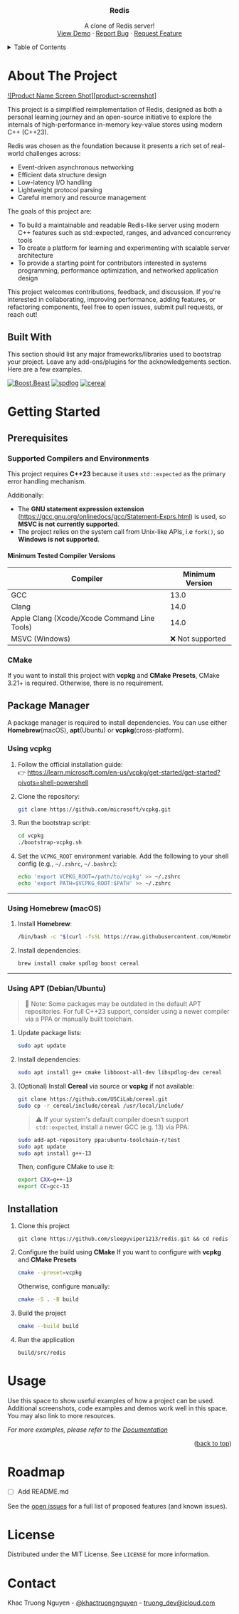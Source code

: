 <!-- PROJECT LOGO -->
<br />
<div align="center">
<h3 align="center">Redis</h3>

  <p align="center">
    A clone of Redis server!
    <br />
    <a href="https://github.com/sleepyviper1213/redis">View Demo</a>
    &middot;
    <a href="https://github.com/sleepyviper1213/redis/issues/new?labels=bug&template=bug-report---.md">Report Bug</a>
    &middot;
    <a href="https://github.com/sleepyviper1213/redis/issues/new?labels=enhancement&template=feature-request---.md">Request Feature</a>
  </p>
</div>



<!-- TABLE OF CONTENTS -->
<details>
  <summary>Table of Contents</summary>
  <ol>
    <li>
      <a href="#about-the-project">About The Project</a>
      <ul>
        <li><a href="#built-with">Built With</a></li>
      </ul>
    </li>
    <li>
      <a href="#getting-started">Getting Started</a>
      <ul>
        <li><a href="#prerequisites">Prerequisites</a></li>
        <li><a href="#installation">Installation</a></li>
      </ul>
    </li>
    <li><a href="#usage">Usage</a></li>
    <li><a href="#roadmap">Roadmap</a></li>
    <li><a href="#contributing">Contributing</a></li>
    <li><a href="#license">License</a></li>
    <li><a href="#contact">Contact</a></li>
    <li><a href="#acknowledgments">Acknowledgments</a></li>
  </ol>
</details>



<!-- ABOUT THE PROJECT -->
# About The Project

[![Product Name Screen Shot][product-screenshot]](https://example.com)

This project is a simplified reimplementation of Redis, designed as both a personal learning journey and an open-source initiative to explore the internals of high-performance in-memory key-value stores using modern C++ (C++23).

Redis was chosen as the foundation because it presents a rich set of real-world challenges across:

- Event-driven asynchronous networking 
- Efficient data structure design 
- Low-latency I/O handling 
- Lightweight protocol parsing 
- Careful memory and resource management

The goals of this project are:

- To build a maintainable and readable Redis-like server using modern C++ features such as std::expected, ranges, and advanced concurrency tools
- To create a platform for learning and experimenting with scalable server architecture
- To provide a starting point for contributors interested in systems programming, performance optimization, and networked application design

This project welcomes contributions, feedback, and discussion. If you're interested in collaborating, improving performance, adding features, or refactoring components, feel free to open issues, submit pull requests, or reach out!

## Built With

This section should list any major frameworks/libraries used to bootstrap your project. Leave any add-ons/plugins for the acknowledgements section. Here are a few examples.



[![Boost.Beast](https://img.shields.io/badge/Boost.Beast-1.88-blue)](https://www.boost.org/library/latest/beast/)
[![spdlog](https://img.shields.io/badge/spdlog-1.15.3-blue)](https://github.com/gabime/spdlog/)
[![cereal](https://img.shields.io/badge/cereal-1.3.2-blue)](https://github.com/USCiLab/cereal)

<!-- GETTING STARTED -->
# Getting Started
## Prerequisites

### Supported Compilers and Environments

This project requires **C++23** because it uses `std::expected` as the primary error handling mechanism.

Additionally:
- The **GNU statement expression extension** (https://gcc.gnu.org/onlinedocs/gcc/Statement-Exprs.html) is used, so **MSVC is not currently supported**.
- The project relies on the system call from Unix-like APIs, i.e `fork()`, so **Windows is not supported**.

#### Minimum Tested Compiler Versions

| Compiler                                     | Minimum Version |
|----------------------------------------------|-----------------|
| GCC                                          | 13.0            |
| Clang                                        | 14.0            |
| Apple Clang (Xcode/Xcode Command Line Tools) | 14.0            |
| MSVC (Windows)                               | ❌ Not supported |

### CMake
If you want to install this project with **vcpkg** and **CMake Presets**, CMake 3.21+ is required. Otherwise, there is no requirement.
## Package Manager
A package manager is required to install dependencies. You can use either **Homebrew**(macOS), **apt**(Ubuntu) or 
**vcpkg**(cross-platform).

### Using vcpkg

1. Follow the official installation guide:  
   👉 https://learn.microsoft.com/en-us/vcpkg/get-started/get-started?pivots=shell-powershell

2. Clone the repository:
    ```sh
    git clone https://github.com/microsoft/vcpkg.git
    ````

3. Run the bootstrap script:
   ```sh
   cd vcpkg
   ./bootstrap-vcpkg.sh
   ```

4. Set the `VCPKG_ROOT` environment variable.
   Add the following to your shell config (e.g., `~/.zshrc`, `~/.bashrc`):

   ```sh
   echo 'export VCPKG_ROOT=/path/to/vcpkg' >> ~/.zshrc
   echo 'export PATH=$VCPKG_ROOT:$PATH' >> ~/.zshrc
   ```

---

### Using Homebrew (macOS)

1. Install **Homebrew**:

   ```sh
   /bin/bash -c "$(curl -fsSL https://raw.githubusercontent.com/Homebrew/install/HEAD/install.sh)"
   ```

2. Install dependencies:

   ```sh
   brew install cmake spdlog boost cereal
   ```

---



### Using APT (Debian/Ubuntu)

> 📌 Note: Some packages may be outdated in the default APT repositories. For full C++23 support, consider using a newer compiler via a PPA or manually built toolchain.

1. Update package lists:
    ```sh
    sudo apt update
    ````

2. Install dependencies:

   ```sh
   sudo apt install g++ cmake libboost-all-dev libspdlog-dev cereal
   ```

3. (Optional) Install **Cereal** via source or **vcpkg** if not available:

   ```sh
   git clone https://github.com/USCiLab/cereal.git
   sudo cp -r cereal/include/cereal /usr/local/include/
   ```

    > ⚠️ If your system's default compiler doesn't support `std::expected`, install a newer GCC (e.g. 13) via PPA:

    ```sh
    sudo add-apt-repository ppa:ubuntu-toolchain-r/test
    sudo apt update
    sudo apt install g++-13
    ```

    Then, configure CMake to use it:

    ```sh
    export CXX=g++-13
    export CC=gcc-13
    ```

## Installation
1. Clone this project
    ```shell
    git clone https://github.com/sleepyviper1213/redis.git && cd redis
    ```
2. Configure the build using **CMake**
    If you want to configure with **vcpkg** and **CMake Presets**
   ```sh
   cmake --preset=vcpkg
   ```
   Otherwise, configure manually:
   ```sh
   cmake -S . -B build
   ```
3. Build the project
    ```sh
    cmake --build build
    ```
4. Run the application
    ```shell
    build/src/redis
    ```



<!-- USAGE EXAMPLES -->
# Usage

Use this space to show useful examples of how a project can be used. Additional screenshots, code examples and demos work well in this space. You may also link to more resources.

_For more examples, please refer to the [Documentation](https://example.com)_

<p align="right">(<a href="#readme-top">back to top</a>)</p>



<!-- ROADMAP -->
# Roadmap

- [ ] Add README.md


See the [open issues](https://github.com/sleepyviper1213/redis/issues) for a full list of proposed features (and known issues).





<!-- LICENSE -->
# License
Distributed under the MIT License. See `LICENSE` for more information.




<!-- CONTACT -->
# Contact

Khac Truong Nguyen - [@khactruongnguyen](https://www.linkedin.com/in/khactruongnguyen/) - truong_dev@icloud.com